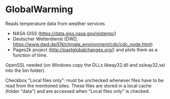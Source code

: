 # GlobalWarming

Reads temperature data from weather services
- NASA GISS (https://data.giss.nasa.gov/gistemp/)
- Deutscher Wetterdienst (DWD, https://www.dwd.de/EN/climate_environment/cdc/cdc_node.html)
- Pages2k project (http://pastglobalchanges.org/)
and plots them as a function of time.

OpenSSL needed (on Windows copy the DLLs libeay32.dll and ssleay32.ssl into the bin folder).

Checkbox "Local files only": must be unchecked whenever files have to be read from the mentioned sites. These files are stored in a local cache (folder "data") and are accessed when "Local files only" is checked.
